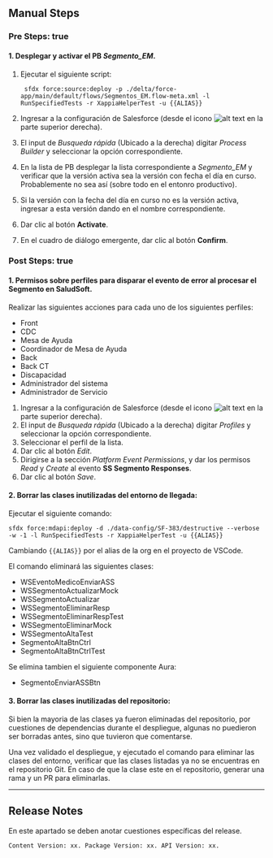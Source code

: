 ## Manual Steps
### Pre Steps: true

#### 1. Desplegar y activar el PB *Segmento_EM*.

1. Ejecutar el siguiente script:

		sfdx force:source:deploy -p ./delta/force-app/main/default/flows/Segmentos_EM.flow-meta.xml -l RunSpecifiedTests -r XappiaHelperTest -u {{ALIAS}}

2. Ingresar a la configuración de Salesforce (desde el icono ![alt text](https://res.cloudinary.com/hy4kyit2a/f_auto,fl_lossy,q_70/learn/modules/starting_force_com/starting_tour/images/es-MX/02e863126fef084a82dc1f96dea047ff_lex_setup_gear.png "Setup") en la parte superior derecha).
3. El input de *Busqueda rápida* (Ubicado a la derecha) digitar *Process Builder* y seleccionar la opción correspondiente.
4. En la lista de PB desplegar la lista correspondiente a *Segmento_EM* y verificar que la versión activa sea la versión con fecha el día en curso. Probablemente no sea así (sobre todo en el entonro productivo).
5. Si la versión con la fecha del día en curso no es la versión activa, ingresar a esta versión dando en el nombre correspondiente.
6. Dar clic al botón **Activate**.
7. En el cuadro de diálogo emergente, dar clic al botón **Confirm**.

### Post Steps: true

#### 1. Permisos sobre perfiles para disparar el evento de error al procesar el Segmento en SaludSoft.

Realizar las siguientes acciones para cada uno de los siguientes perfiles:

* Front
* CDC
* Mesa de Ayuda
* Coordinador de Mesa de Ayuda
* Back
* Back CT
* Discapacidad
* Administrador del sistema
* Administrador de Servicio

1. Ingresar a la configuración de Salesforce (desde el icono ![alt text](https://res.cloudinary.com/hy4kyit2a/f_auto,fl_lossy,q_70/learn/modules/starting_force_com/starting_tour/images/es-MX/02e863126fef084a82dc1f96dea047ff_lex_setup_gear.png "Setup") en la parte superior derecha).
2. El input de *Busqueda rápida* (Ubicado a la derecha) digitar *Profiles* y seleccionar la opción correspondiente.
3. Seleccionar el perfil de la lista.
4. Dar clic al botón *Edit*.
5. Dirigirse a la sección *Platform Event Permissions*, y dar los permisos *Read* y *Create* al evento **SS Segmento Responses**.
6. Dar clic al botón *Save*.


#### 2. Borrar las clases inutilizadas del entorno de llegada:

Ejecutar el siguiente comando:

	sfdx force:mdapi:deploy -d ./data-config/SF-383/destructive --verbose -w -1 -l RunSpecifiedTests -r XappiaHelperTest -u {{ALIAS}}

Cambiando <code>{{ALIAS}}</code> por el alias de la org en el proyecto de VSCode.

El comando eliminará las siguientes clases:

* WSEventoMedicoEnviarASS
* WSSegmentoActualizarMock
* WSSegmentoActualizar
* WSSegmentoEliminarResp
* WSSegmentoEliminarRespTest
* WSSegmentoEliminarMock
* WSSegmentoAltaTest
* SegmentoAltaBtnCtrl
* SegmentoAltaBtnCtrlTest

Se elimina tambien el siguiente componente Aura:
* SegmentoEnviarASSBtn

#### 3. Borrar las clases inutilizadas del repositorio:

Si bien la mayoria de las clases ya fueron eliminadas del repositorio, por cuestiones de dependencias durante el despliegue, algunas no puedieron ser borradas antes, sino que tuvieron que comentarse.

Una vez validado el despliegue, y ejecutado el comando para eliminar las clases del entorno, verificar que las clases listadas ya no se encuentras en el repositorio Git. En caso de que la clase este en el repositorio, generar una rama y un PR para eliminarlas.

--------

## Release Notes

En este apartado se deben anotar cuestiones específicas del release.

`Content Version: xx.
Package Version: xx.
API Version: xx.`
